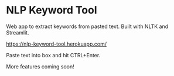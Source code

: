 # NLP Keyword Tool
Web app to extract keywords from pasted text. Built with NLTK and Streamlit.

https://nlp-keyword-tool.herokuapp.com/

Paste text into box and hit CTRL+Enter.

More features coming soon!

